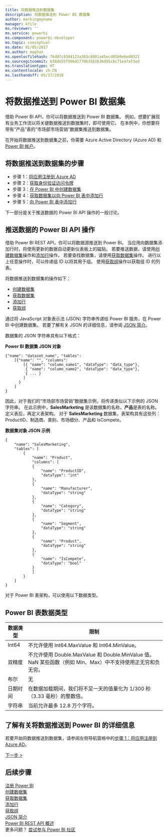 ```yaml
---
title: 将数据推送到数据集
description: 将数据推送到 Power BI 数据集
author: markingmyname
manager: kfile
ms.reviewer: ''
ms.service: powerbi
ms.component: powerbi-developer
ms.topic: conceptual
ms.date: 01/05/2017
ms.author: maghan
ms.openlocfilehash: 76d07c8384123a303c8801a45ecd05b9e6ed0321
ms.sourcegitcommit: 638de55f996d177063561b36d95c8c71ea7af3ed
ms.translationtype: HT
ms.contentlocale: zh-CN
ms.lasthandoff: 05/17/2018
---
```

# <a name="push-data-into-a-power-bi-dataset"></a>将数据推送到 Power BI 数据集
借助 Power BI API，你可以将数据推送到 Power BI 数据集。 例如，想要扩展现有业务工作流以将关键数据推送到数据集时，即可使用它。 在本例中，你想要将带有“产品”表的“市场部市场营销”数据集推送到数据集。

在开始将数据推送到数据集之前，你需要 Azure Active Directory (Azure AD) 和 [Power BI 帐户](create-an-azure-active-directory-tenant.md)。

## <a name="steps-to-push-data-into-a-dataset"></a>将数据推送到数据集的步骤
* 步骤 1：[将应用注册到 Azure AD](walkthrough-push-data-register-app-with-azure-ad.md)
* 步骤 2：[获取身份验证访问令牌](walkthrough-push-data-get-token.md)
* 步骤 3：[在 Power BI 中创建数据集](walkthrough-push-data-create-dataset.md)
* 步骤 4：[获取数据集以向 Power BI 表中添加行](walkthrough-push-data-get-datasets.md)
* 步骤 5：[向 Power BI 表中添加行](walkthrough-push-data-add-rows.md)

下一部分是关于推送数据的 Power BI API 操作的一般讨论。

## <a name="power-bi-api-operations-to-push-data"></a>推送数据的 Power BI API 操作
借助 Power BI REST API，你可以将数据源推送到 Power BI。 当应用向数据集添加行时，将使用更新的数据自动更新仪表板上的磁贴。 若要推送数据，请使用[创建数据集](https://msdn.microsoft.com/library/mt203562.aspx)操作和[添加行](https://msdn.microsoft.com/library/mt203561.aspx)操作。 若要查找数据集，请使用[获取数据集](https://msdn.microsoft.com/library/mt203567.aspx)操作。 进行以上任意操作时，可以传递组 ID 以将其用于组。 使用[获取组](https://msdn.microsoft.com/library/mt243842.aspx)操作以获取组 ID 的列表。

将数据推送到数据集的操作如下：

* [创建数据集](https://msdn.microsoft.com/library/mt203562.aspx)
* [获取数据集](https://msdn.microsoft.com/library/mt203567.aspx)
* [添加行](https://msdn.microsoft.com/library/mt203561.aspx)
* [获取组](https://msdn.microsoft.com/library/mt243842.aspx)

通过将 JavaScript 对象表示法 (JSON) 字符串传递给 Power BI 服务，在 Power BI 中创建数据集。 若要了解有关 JSON 的详细信息，请参阅 [JSON 简介](http://json.org/)。

数据集的 JSON 字符串具有以下格式：

**Power BI 数据集 JSON 对象**

    {"name": "dataset_name", "tables":
        [{"name": "", "columns":
            [{ "name": "column_name1", "dataType": "data_type"},
             { "name": "column_name2", "dataType": "data_type"},
             { ... }
            ]
          }
        ]
    }

因此，对于我们的“市场部市场营销”数据集示例，将传递类似以下示例的 JSON 字符串。 在此示例中，**SalesMarketing** 是该数据集的名称，**产品**是表的名称。 定义表后，再定义表架构。 对于 **SalesMarketing** 数据集，表架构具有这些列：ProductID、制造商、类别、市场细分、产品和 IsCompete。

**数据集对象 JSON 示例**

    {
        "name": "SalesMarketing",
        "tables": [
            {
                "name": "Product",
                "columns": [
                {
                    "name": "ProductID",
                    "dataType": "int"
                },
                {
                    "name": "Manufacturer",
                    "dataType": "string"
                },
                {
                    "name": "Category",
                    "dataType": "string"
                },
                {
                    "name": "Segment",
                    "dataType": "string"
                },
                {
                    "name": "Product",
                    "dataType": "string"
                },
                {
                    "name": "IsCompete",
                    "dataType": "bool"
                }
                ]
            }
        ]
    }

对于 Power BI 表架构，可以使用以下数据类型。

## <a name="power-bi-table-data-types"></a>Power BI 表数据类型
| **数据类型** | **限制** |
| --- | --- |
| Int64 |不允许使用 Int64.MaxValue 和 Int64.MinValue。 |
| 双精度 |不允许使用 Double.MaxValue 和 Double.MinValue 值。 NaN 某些函数（例如 Min、Max）中不支持使用正无穷和负无穷。 |
| 布尔 |无 |
| 日期时间 |在数据加载期间，我们将不足一天的值量化为 1/300 秒（3.33 毫秒）的整数倍。 |
| 字符串 |当前允许最多 12.8 万个字符。 |

## <a name="learn-more-about-pushing-data-into-power-bi"></a>了解有关将数据推送到 Power BI 的详细信息
若要开始将数据推送到数据集，请参阅左侧导航窗格中的[步骤 1：将应用注册到 Azure AD](walkthrough-push-data-register-app-with-azure-ad.md)。

[下一步 >](walkthrough-push-data-register-app-with-azure-ad.md)

## <a name="next-steps"></a>后续步骤
[注册 Power BI](create-an-azure-active-directory-tenant.md)  
[创建数据集](https://msdn.microsoft.com/library/mt203562.aspx)  
[获取数据集](https://msdn.microsoft.com/library/mt203567.aspx)  
[添加行](https://msdn.microsoft.com/library/mt203561.aspx)  
[获取组](https://msdn.microsoft.com/library/mt243842.aspx)  
[JSON 简介](http://json.org/)  
[Power BI REST API 概述](overview-of-power-bi-rest-api.md)  
更多问题？ [尝试参与 Power BI 社区](http://community.powerbi.com/)


